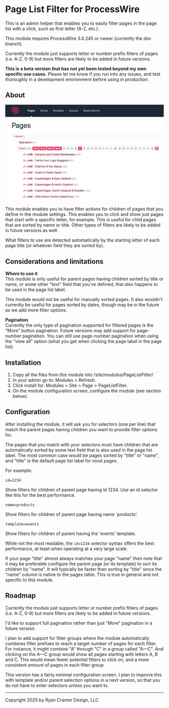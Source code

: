 # Page List Filter for ProcessWire

This is an admin helper that enables you to easily filter pages in the page list with a click, 
such as first letter (A-Z, etc.).

This module requires ProcessWire 3.0.245 or newer (currently the dev branch). 

Currently the module just supports letter or number prefix filters of pages
(i.e. A-Z, 0-9) but more filters are likely to be added in future versions.

**This is a beta version that has not yet been tested beyond my own specific 
use cases.** Please let me know if you run into any issues, and test thoroughly
in a development environment before using in production. 


## About 

![alt text](./PageListFilter.jpg "Title")

This module enables you to have filter actions for children of pages that you define in the
module settings. This enables you to click and show just pages that start with a specific 
letter, for example. This is useful for child pages that are sorted by name or title. Other types
of filters are likely to be added in future versions as well.

What filters to use are detected automatically by the starting letter of each page title
(or whatever field they are sorted by).

## Considerations and limitations

**Where to use it**  
This module is only useful for parent pages having children sorted by title or name, or some 
other "text" field that you've defined, that also happens to be used in the page list label.

This module would not be useful for manually sorted pages. It also wouldn't currently be 
useful for pages sorted by dates, though may be in the future as we add more filter options.

**Pagination**  
Currently the only type of pagination supported for filtered pages is the "More" button 
pagination. Future versions may add support for page-number pagination. You can still use
page-number pagination when using the "view all" option (what you get when clicking the 
page label in the page list). 

## Installation

1. Copy all the files from this module into /site/modules/PageListFilter/
2. In your admin go to: Modules > Refresh.
3. Click install for: Modules > Site > Page > PageListFilter.
4. On the module configuration screen, configure the module (see section below).

## Configuration

After installing the module, it will ask you for selectors (one per line) that match the 
parent pages having children you want to provide filter options for. 

The pages that you match with your selectors must have children that are automatically
sorted by some text field that is also used in the page list label. The most common 
case would be pages sorted by "title" or "name", and "title" is the default page list
label for most pages. 

For example:

```
id=1234
```
Show filters for children of parent page having id 1234. Use an id selector like this 
for the best performance. 

``` 
name=products
```
Show filters for children of parent page having name 'products'.

```
template=events
```
Show filters for children of parent having the 'events' template.

While not the most readable, the `id=1234` selector syntax offers the best
performance, at least when operating at a very large scale. 

If your page "title" almost always matches your page "name" then
note that it may be preferable configure the parent page (or its template) to sort 
its children by "name". It will typically be faster than sorting by "title" since 
the "name" column is native to the pages table. This is true in general and not
specific to this module. 


## Roadmap

Currently the module just supports letter or number prefix filters of pages
(i.e. A-Z, 0-9) but more filters are likely to be added in future versions.

I'd like to support full pagination rather than just "More" pagination in a 
future version. 

I plan to add support for filter groups where the module automatically combines filter 
prefixes to reach a target number of pages for each filter. For instance,
it might combine "A" through "C" in a group called "A—C". And clicking on the
A—C group would show all pages starting with letters A, B and C. This would mean
fewer potential filters to click on, and a more consistent amount of pages in 
each filter group. 

This version has a fairly minimal configuration screen. I plan to improve this
with template and/or parent selection options in a next version, so that you
do not have to enter selectors unless you want to.

---
Copyright 2025 by Ryan Cramer Design, LLC